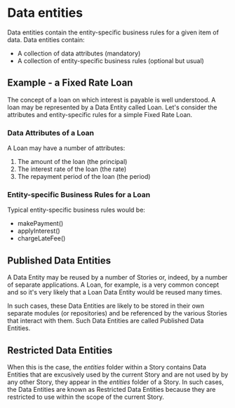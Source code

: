 # Data entities

Data entities contain the entity-specific business rules for a given item 
of data. Data entities contain:

- A collection of data attributes (mandatory)
- A collection of entity-specific business rules (optional but usual)

## Example - a Fixed Rate Loan

The concept of a loan on which interest is payable is well understood. A loan 
may be represented by a Data Entity called Loan. Let's consider the attributes
and entity-specific rules for a simple Fixed Rate Loan.

### Data Attributes of a Loan

A Loan may have a number of attributes:

1. The amount of the loan (the principal)
2. The interest rate of the loan (the rate) 
3. The repayment period of the loan (the period)

### Entity-specific Business Rules for a Loan

Typical entity-specific business rules would be:

- makePayment()
- applyInterest()
- chargeLateFee()

## Published Data Entities

A Data Entity may be reused by a number of Stories or, indeed, by a number of
separate applications. A Loan, for example, is a very common concept and so 
it's very likely that a Loan Data Entity would be reused many times.

In such cases, these Data Entities are likely to be stored in their own
separate modules (or repositories) and be referenced by the various Stories
that interact with them. Such Data Entities are called Published Data Entities.

## Restricted Data Entities

When this is the case, the *entities* folder within a Story contains Data 
Entities that are excusively used by the current Story and are not used by
by any other Story, they appear in the *entities* folder of a Story. In such
cases, the Data Entities are known as Restricted Data Entities because they
are restricted to use within the scope of the current Story.



